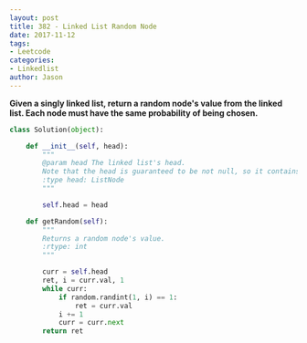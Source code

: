 ```yaml
---
layout: post
title: 382 - Linked List Random Node
date: 2017-11-12
tags:
- Leetcode
categories:
- Linkedlist
author: Jason
---
```

**Given a singly linked list, return a random node's value from the linked list. Each node must have the same probability of being chosen.**


```python
class Solution(object):

    def __init__(self, head):
        """
        @param head The linked list's head.
        Note that the head is guaranteed to be not null, so it contains at least one node.
        :type head: ListNode
        """

        self.head = head

    def getRandom(self):
        """
        Returns a random node's value.
        :rtype: int
        """

        curr = self.head
        ret, i = curr.val, 1
        while curr:
            if random.randint(1, i) == 1:
                ret = curr.val
            i += 1
            curr = curr.next
        return ret
```
